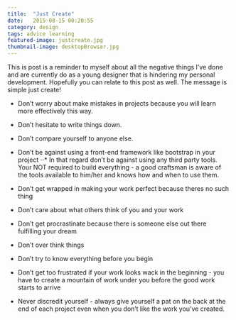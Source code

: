 ```yaml
---
title:  "Just Create"
date:   2015-08-15 00:20:55
category: design
tags: advice learning
featured-image: justcreate.jpg
thumbnail-image: desktopBrowser.jpg
---
```

This is post is a reminder to myself about all the negative things I’ve done and are currently do as a young designer that is hindering my personal development. Hopefully you can relate to this post as well. The message is simple just create!

* Don’t worry about make mistakes in projects because you will learn more effectively this way.
* Don’t hesitate to write things down.

* Don’t compare yourself to anyone else.
* Don’t be against using a front-end framework like bootstrap in your project
⋅⋅* In that regard don’t be against using any third party tools. Your NOT required to build everything - a good craftsman is aware of the tools available to him/her and knows how and when to use them.
* Don’t get wrapped in making your work perfect because theres no such thing
* Don’t care about what others think of you and your work
* Don’t get procrastinate because there is someone else out there fulfilling your dream
* Don’t over think things
* Don’t try to know everything before you begin
* Don’t get too frustrated if your work looks wack in the beginning - you have to create a mountain of work under you before the good work starts to arrive
* Never discredit yourself - always give yourself a pat on the back at the end of each project even when you don’t like the work you’ve created.
